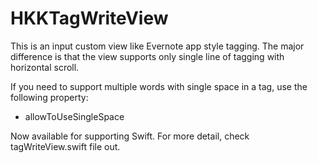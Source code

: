 HKKTagWriteView
===============

This is an input custom view like Evernote app style tagging.
The major difference is that the view supports only single line of tagging with horizontal scroll.


If you need to support multiple words with single space in a tag, use the following property:

 - allowToUseSingleSpace


Now available for supporting Swift. For more detail, check tagWriteView.swift file out.



